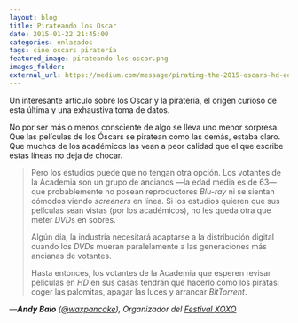 ```yaml
---
layout: blog
title: Pirateando los Oscar
date: 2015-01-22 21:45:00
categories: enlazados
tags: cine oscars piratería
featured_image: pirateando-los-oscar.png
images_folder:
external_url: https://medium.com/message/pirating-the-2015-oscars-hd-edition-6c78e0cb471d
---
```

Un interesante artículo sobre los Oscar y la piratería, el origen curioso de esta última y una exhaustiva toma de datos.<Sigue Leyendo>

No por ser más o menos consciente de algo se lleva uno menor sorpresa. Que las películas de los Óscars se piratean como las demás, estaba claro. Que muchos de los académicos las vean a peor calidad que el que escribe estas líneas no deja de chocar.

> Pero los estudios puede que no tengan otra opción. Los votantes de la Academia son un grupo de ancianos —la edad media es de 63— que probablemente no posean reproductores *Blu-ray* ni se sientan cómodos viendo *screeners* en línea. Si los estudios quieren que sus películas sean vistas (por los académicos), no les queda otra que meter *DVD*s en sobres.
> 
> Algún día, la industria necesitará adaptarse a la distribución digital cuando los *DVD*s mueran paralelamente a las generaciones más ancianas de votantes.
>
> Hasta entonces, los votantes de la Academia que esperen revisar películas en *HD* en sus casas tendrán que hacerlo como los piratas: coger las palomitas, apagar las luces y arrancar *BitTorrent*.

<cite>—**Andy Baio** ([@waxpancake](https://twitter.com/waxpancake)), Organizador del [Festival *XOXO*](http://www.xoxofest.com)</cite>
